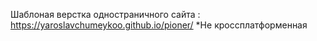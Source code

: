 Шаблоная верстка одностраничного сайта : https://yaroslavchumeykoo.github.io/pioner/
*Не кроссплатформенная 
